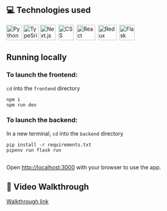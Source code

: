 ## 💻 Technologies used
<div>
   <img src="https://upload.wikimedia.org/wikipedia/commons/thumb/c/c3/Python-logo-notext.svg/1869px-Python-logo-notext.svg.png" title="Python" alt="Python" width="40" height="40">
   <img src="https://upload.wikimedia.org/wikipedia/commons/thumb/4/4c/Typescript_logo_2020.svg/1024px-Typescript_logo_2020.svg.png" alt="TypeSript" width="40" height="40">
   <img src="https://cdn.worldvectorlogo.com/logos/next-js.svg" title="Next.js" alt="Next.js" width="40" height="40"/>&nbsp;
   <img src="https://upload.wikimedia.org/wikipedia/commons/thumb/6/62/CSS3_logo.svg/2048px-CSS3_logo.svg.png"  title="CSS3" alt="CSS" width="40" height="40"/>&nbsp;
   <img src="https://upload.wikimedia.org/wikipedia/commons/thumb/a/a7/React-icon.svg/2300px-React-icon.svg.png" title="React" alt="React" width="48" height="40"/>&nbsp;
   <img src="https://raw.githubusercontent.com/reduxjs/redux/master/logo/logo.png" title="Redux" alt="Redux " width="48" height="40"/>&nbsp;
   <img src="https://uxwing.com/wp-content/themes/uxwing/download/brands-and-social-media/flask-logo-icon.png" title="Flask" alt="Flask " width="40" height="40"/>&nbsp;
</div>

## Running locally

### To launch the frontend:

```cd``` into the ```frontend``` directory
```
npm i
npm run dev
```

### To launch the backend:

In a new terminal, ```cd``` into the ```backend``` directory
```
pip install -r requirements.txt
pipenv run flask run
```

## 

Open [http://localhost:3000](http://localhost:3000) with your browser to use the app.

## 🎥 Video Walkthrough

[Walkthrough link](https://drive.google.com/file/d/15Ysvk_-oAmxOhJvRbR7NOwhhpNvsQ5yW/view?usp=sharing)